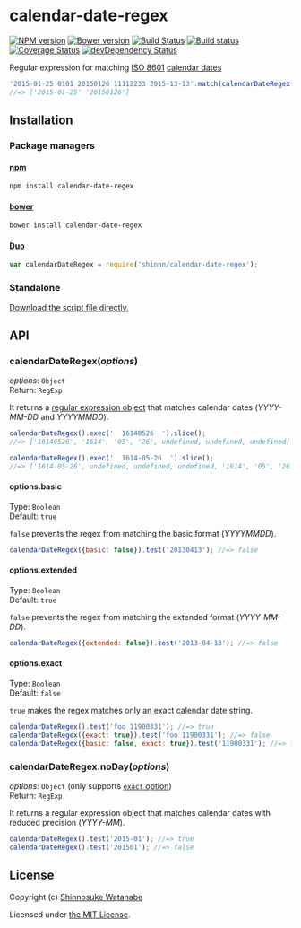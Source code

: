 # calendar-date-regex

[![NPM version](https://img.shields.io/npm/v/calendar-date-regex.svg?style=flat)](https://www.npmjs.com/package/calendar-date-regex)
[![Bower version](https://img.shields.io/bower/v/calendar-date-regex.svg?style=flat)](https://github.com/shinnn/calendar-date-regex/releases)
[![Build Status](https://travis-ci.org/shinnn/calendar-date-regex.svg?branch=master)](https://travis-ci.org/shinnn/calendar-date-regex)
[![Build status](https://ci.appveyor.com/api/projects/status/x219btyw95owohiw?svg=true)](https://ci.appveyor.com/project/ShinnosukeWatanabe/calendar-date-regex)
[![Coverage Status](https://img.shields.io/coveralls/shinnn/calendar-date-regex.svg?style=flat)](https://coveralls.io/r/shinnn/calendar-date-regex)
[![devDependency Status](https://david-dm.org/shinnn/calendar-date-regex/dev-status.svg)](https://david-dm.org/shinnn/calendar-date-regex#info=devDependencies)

Regular expression for matching [ISO 8601](http://www.iso.org/iso/iso8601) [calendar dates](http://en.wikipedia.org/wiki/ISO_8601#Calendar_dates)

```javascript
'2015-01-25 0101 20150126 11112233 2015-13-13'.match(calendarDateRegex());
//=> ['2015-01-25' '20150126']
```

## Installation

### Package managers

#### [npm](https://www.npmjs.com/)

```sh
npm install calendar-date-regex
```

#### [bower](http://bower.io/)

```sh
bower install calendar-date-regex
```

#### [Duo](http://duojs.org/)

```javascript
var calendarDateRegex = require('shinnn/calendar-date-regex');
```

### Standalone

[Download the script file directly.](https://raw.githubusercontent.com/shinnn/calendar-date-regex/master/browser.js)

## API

### calendarDateRegex(*options*)

*options*: `Object`  
Return: `RegExp`

It returns a [regular expression object](http://www.ecma-international.org/ecma-262/5.1/#sec-15.10) that matches calendar dates (*YYYY-MM-DD* and *YYYYMMDD*).

```javascript
calendarDateRegex().exec('  16140526  ').slice();
//=> ['16140526', '1614', '05', '26', undefined, undefined, undefined]

calendarDateRegex().exec('  1614-05-26  ').slice();
//=> ['1614-05-26', undefined, undefined, undefined, '1614', '05', '26']
```

#### options.basic

Type: `Boolean`  
Default: `true`

`false` prevents the regex from matching the basic format (*YYYYMMDD*).

```javascript
calendarDateRegex({basic: false}).test('20130413'); //=> false
```

#### options.extended

Type: `Boolean`  
Default: `true`

`false` prevents the regex from matching the extended format (*YYYY-MM-DD*).

```javascript
calendarDateRegex({extended: false}).test('2013-04-13'); //=> false
```

#### options.exact

Type: `Boolean`  
Default: `false`

`true` makes the regex matches only an exact calendar date string.

```javascript
calendarDateRegex().test('foo 11900331'); //=> true
calendarDateRegex({exact: true}).test('foo 11900331'); //=> false
calendarDateRegex({basic: false, exact: true}).test('11900331'); //=> false
```

### calendarDateRegex.noDay(*options*)

*options*: `Object` (only supports [`exact` option](#optionsexact))  
Return: `RegExp`

It returns a regular expression object that matches calendar dates with reduced precision (*YYYY-MM*).

```javascript
calendarDateRegex().test('2015-01'); //=> true
calendarDateRegex().test('201501'); //=> false
```

## License

Copyright (c) [Shinnosuke Watanabe](https://github.com/shinnn)

Licensed under [the MIT License](./LICENSE).

